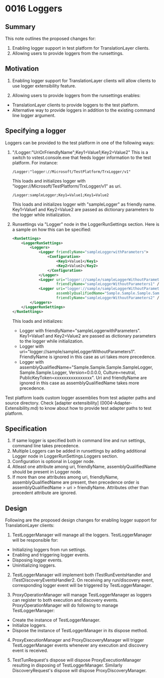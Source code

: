 # 0016 Loggers

## Summary
This note outlines the proposed changes for:
1. Enabling logger support in test platform for TranslationLayer clients.
2. Allowing users to provide loggers from the runsettings.

## Motivation
1. Enabling logger support for TranslationLayer clients will allow clients to use logger extensibility feature.

2. Allowing users to provide loggers from the runsettings enables:
  * TranslationLayer clients to provide loggers to the test platform.
  * Alternative way to provide loggers in addition to the existing command line logger argument.

## Specifying a logger
Loggers can be provided to the test platform in one of the following ways:

1.  "/Logger:"UriOrFriendlyName";Key1=Value1;Key2=Value2" This is a switch to vstest.console.exe that feeds logger information to the test platform. For instance:

    ```
    /Logger:"logger://Microsoft/TestPlatform/TrxLogger/v1"
    ```

    This loads and initializes logger with "logger://Microsoft/TestPlatform/TrxLogger/v1" as uri.

    ```
    /Logger:sampleLogger;Key1=Value1;Key1=Value2
    ```

    This loads and initializes logger with "sampleLogger" as friendly name. Key1=Value1 and Key2=Value2 are passed as dictionary parameters to the logger while initialization.

2. Runsettings via "Logger" node in the LoggerRunSettings section. Here is a sample on how this can be specified:

    ```xml
    <RunSettings>
        <LoggerRunSettings>
            <Loggers>
                <Logger friendlyName="sampleLoggerwithParameters">
                    <Configuration>
                        <Key1>Value1</Key1>
                        <Key2>Value2</Key2>
                    </Configuration>
                </Logger>
                <Logger uri="logger://sample/sampleLoggerWithoutParameters1"
                        friendlyName="sampleLoggerWithoutParameters1" />
                <Logger uri="logger://sample/sampleLoggerWithoutParameters2"
                        assemblyQualifiedName="Sample.Sample.Sample.SampleLogger, Sample.Sample.Logger, Version=0.0.0.0, Culture=neutral, PublicKeyToken=xxxxxxxxxxxxxxxx"
                        friendlyName="sampleLoggerWithoutParameters2" />
            </Loggers>
        </LoggerRunSettings>
    </RunSettings>
    ```

    This loads and initializes:
    * Logger with friendlyName="sampleLoggerwithParameters". Key1=Value1 and Key2=Value2 are passed as dictionary parameters to the logger while initialization.
    * Logger with uri="logger://sample/sampleLoggerWithoutParameters1". FriendlyName is ignored in this case as uri takes more precedence.
    * Logger with assemblyQualifiedName="Sample.Sample.Sample.SampleLogger, Sample.Sample.Logger, Version=0.0.0.0, Culture=neutral, PublicKeyToken=xxxxxxxxxxxxxxxx". Uri and friendlyName are ignored in this case as assemblyQualifiedName takes more precedence.

Test platform loads custom logger assemblies from test adapter paths and source directory. Check [adapter extensibility] (0004-Adapter-Extensibility.md) to know about how to provide test adapter paths to test platform.

## Specification
1. If same logger is specified both in command line and run settings, command line takes precedence.
2. Multiple Loggers can be added in runsettings by adding additional Logger node in LoggerRunSettings.Loggers section.
3. Configuration is optional in Logger node.
4. Atleast one attribute among uri, friendlyName, assemblyQualifiedName should be present in Logger node.
5. If more than one attributes among uri, friendlyName, assemblyQualifiedName are present, then precedence order is assemblyQualifiedName > uri > friendlyName. Attributes other than precedent attribute are ignored.

## Design
Following are the proposed design changes for enabling logger support for TranslationLayer clients:
1. TestLoggerManager will manage all the loggers.  TestLoggerManager will be responsible for:
  * Initializing loggers from run settings.
  * Enabling and triggering logger events.
  * Disposing logger events.
  * Uninitializing loggers.

2. TestLoggerManager will implement both ITestRunEventsHandler and ITestDiscoveryEventsHandler2. On receiving any run/discovery event, corresponding logger event will be triggered by TestLoggerManager.

3. ProxyOperationManager will manage TestLoggerManager as loggers can register to both execution and discovery events. ProxyOperationManager will do following to manage TestLoggerManager:
  * Create the instance of TestLoggerManager.
  * Initialize loggers.
  * Dispose the instance of TestLoggerManager in its dispose method.

4. ProxyExecutionManager and ProxyDiscoveryManager will trigger TestLoggerManager events whenever any execution and discovery event is received.

5. TestTunRequest's dispose will dispose ProxyExecutionManager resulting in disposing of TestLoggerManager. Similarly DiscoveryRequest's dispose will dispose ProxyDiscoveryManager.
